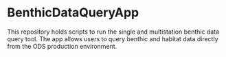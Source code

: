 # BenthicDataQueryApp
This repository holds scripts to run the single and multistation benthic data query tool. The app allows users to query benthic and habitat data directly from the ODS production environment.
